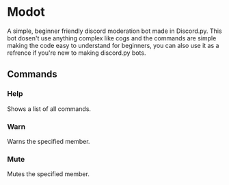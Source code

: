 # Modot
A simple, beginner friendly discord moderation bot made in Discord.py.
This bot dosen't use anything complex like cogs and the commands are simple making the code easy to understand for beginners, you can also use it as a refrence if you're new to making discord.py bots.

## Commands

### Help
Shows a list of all commands.

### Warn
Warns the specified member.

### Mute
Mutes the specified member.

